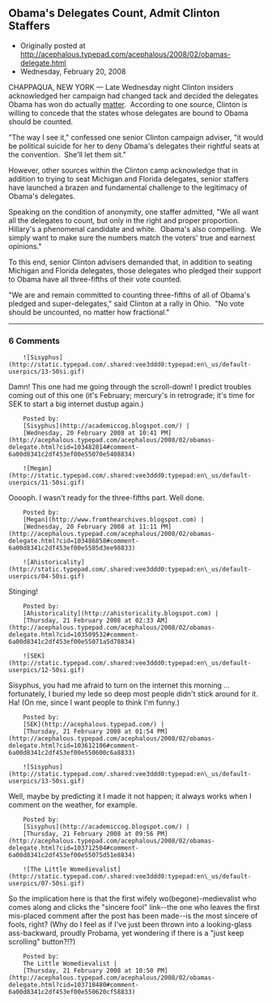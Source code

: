 ## Obama's Delegates Count, Admit Clinton Staffers

 * Originally posted at http://acephalous.typepad.com/acephalous/2008/02/obamas-delegate.html
 * Wednesday, February 20, 2008



CHAPPAQUA, NEW YORK — Late Wednesday night Clinton insiders acknowledged her campaign had changed tack and decided the delegates Obama has won do actually [matter](http://www.dailykos.com/storyonly/2008/2/11/121758/950/294/454307).  According to one source, Clinton is willing to concede that the states whose delegates are bound to Obama should be counted.  

"The way I see it," confessed one senior Clinton campaign adviser, "it would be political suicide for her to deny Obama's delegates their rightful seats at the convention.  She'll let them sit."

However, other sources within the Clinton camp acknowledge that in addition to trying to seat Michigan and Florida delegates, senior staffers have launched a brazen and fundamental challenge to the legitimacy of Obama's delegates.  

Speaking on the condition of anonymity, one staffer admitted, "We all want all the delegates to count, but only in the right and proper proportion.  Hillary's a phenomenal candidate and white.  Obama's also compelling.  We simply want to make sure the numbers match the voters' true and earnest opinions."

To this end, senior Clinton advisers demanded that, in addition to seating Michigan and Florida delegates, those delegates who pledged their support to Obama have all three-fifths of their vote counted.

"We are and remain committed to counting three-fifths of all of Obama's pledged and super-delegates," said Clinton at a rally in Ohio.  "No vote should be uncounted, no matter how fractional."

		

* * *

### 6 Comments 

		

                
[]()

	

		![Sisyphus](http://static.typepad.com/.shared:vee3ddd0:typepad:en\_us/default-userpics/13-50si.gif)
	

	

		

Damn! This one had me going through the scroll-down! I predict troubles coming out of this one (it's February; mercury's in retrograde; it's time for SEK to start a big internet dustup again.)

	

		Posted by:
		[Sisyphus](http://academiccog.blogspot.com/) |
		[Wednesday, 20 February 2008 at 10:41 PM](http://acephalous.typepad.com/acephalous/2008/02/obamas-delegate.html?cid=103482814#comment-6a00d8341c2df453ef00e55070e5408834)

[]()

	

		![Megan](http://static.typepad.com/.shared:vee3ddd0:typepad:en\_us/default-userpics/11-50si.gif)
	

	

		

Ooooph.  I wasn't ready for the three-fifths part.  Well done.

	

		Posted by:
		[Megan](http://www.fromthearchives.blogspot.com) |
		[Wednesday, 20 February 2008 at 11:11 PM](http://acephalous.typepad.com/acephalous/2008/02/obamas-delegate.html?cid=103486858#comment-6a00d8341c2df453ef00e5505d3ee98833)

[]()

	

		![Ahistoricality](http://static.typepad.com/.shared:vee3ddd0:typepad:en\_us/default-userpics/04-50si.gif)
	

	

		

Stinging!

	

		Posted by:
		[Ahistoricality](http://ahistoricality.blogspot.com) |
		[Thursday, 21 February 2008 at 02:33 AM](http://acephalous.typepad.com/acephalous/2008/02/obamas-delegate.html?cid=103509532#comment-6a00d8341c2df453ef00e55071a5d78834)

[]()

	

		![SEK](http://static.typepad.com/.shared:vee3ddd0:typepad:en\_us/default-userpics/12-50si.gif)
	

	

		

Sisyphus, you had me afraid to turn on the internet this morning ... fortunately, I buried my lede so deep most people didn't stick around for it.  Ha!  (On me, since I want people to think I'm funny.)

	

		Posted by:
		[SEK](http://acephalous.typepad.com/) |
		[Thursday, 21 February 2008 at 01:54 PM](http://acephalous.typepad.com/acephalous/2008/02/obamas-delegate.html?cid=103612106#comment-6a00d8341c2df453ef00e550600c6a8833)

[]()

	

		![Sisyphus](http://static.typepad.com/.shared:vee3ddd0:typepad:en\_us/default-userpics/13-50si.gif)
	

	

		

Well, maybe by predicting it I made it not happen; it always works when I comment on the weather, for example.

	

		Posted by:
		[Sisyphus](http://academiccog.blogspot.com/) |
		[Thursday, 21 February 2008 at 09:56 PM](http://acephalous.typepad.com/acephalous/2008/02/obamas-delegate.html?cid=103712504#comment-6a00d8341c2df453ef00e55075d51e8834)

[]()

	

		![The Little Womedievalist](http://static.typepad.com/.shared:vee3ddd0:typepad:en\_us/default-userpics/07-50si.gif)
	

	

		

So the implication here is that the first wifely wo(begone)-medievalist who comes along and clicks the "sincere fool" link--the one who leaves the first mis-placed comment after the post has been made--is the most sincere of fools, right? (Why do I feel as if I've just been thrown into a looking-glass ass-backward, proudly Probama, yet wondering if there is a "just keep scrolling" button?!?)

	

		Posted by:
		The Little Womedievalist |
		[Thursday, 21 February 2008 at 10:50 PM](http://acephalous.typepad.com/acephalous/2008/02/obamas-delegate.html?cid=103718480#comment-6a00d8341c2df453ef00e550620cf58833)

		

        